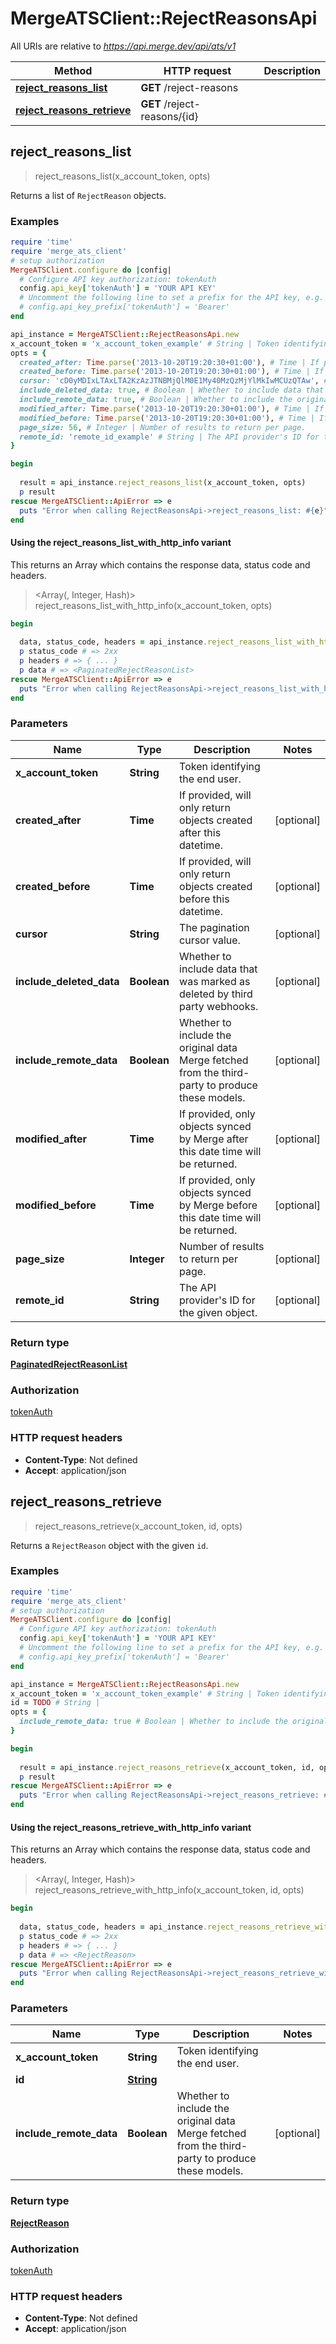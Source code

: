 # MergeATSClient::RejectReasonsApi

All URIs are relative to *https://api.merge.dev/api/ats/v1*

| Method | HTTP request | Description |
| ------ | ------------ | ----------- |
| [**reject_reasons_list**](RejectReasonsApi.md#reject_reasons_list) | **GET** /reject-reasons |  |
| [**reject_reasons_retrieve**](RejectReasonsApi.md#reject_reasons_retrieve) | **GET** /reject-reasons/{id} |  |


## reject_reasons_list

> <PaginatedRejectReasonList> reject_reasons_list(x_account_token, opts)



Returns a list of `RejectReason` objects.

### Examples

```ruby
require 'time'
require 'merge_ats_client'
# setup authorization
MergeATSClient.configure do |config|
  # Configure API key authorization: tokenAuth
  config.api_key['tokenAuth'] = 'YOUR API KEY'
  # Uncomment the following line to set a prefix for the API key, e.g. 'Bearer' (defaults to nil)
  # config.api_key_prefix['tokenAuth'] = 'Bearer'
end

api_instance = MergeATSClient::RejectReasonsApi.new
x_account_token = 'x_account_token_example' # String | Token identifying the end user.
opts = {
  created_after: Time.parse('2013-10-20T19:20:30+01:00'), # Time | If provided, will only return objects created after this datetime.
  created_before: Time.parse('2013-10-20T19:20:30+01:00'), # Time | If provided, will only return objects created before this datetime.
  cursor: 'cD0yMDIxLTAxLTA2KzAzJTNBMjQlM0E1My40MzQzMjYlMkIwMCUzQTAw', # String | The pagination cursor value.
  include_deleted_data: true, # Boolean | Whether to include data that was marked as deleted by third party webhooks.
  include_remote_data: true, # Boolean | Whether to include the original data Merge fetched from the third-party to produce these models.
  modified_after: Time.parse('2013-10-20T19:20:30+01:00'), # Time | If provided, only objects synced by Merge after this date time will be returned.
  modified_before: Time.parse('2013-10-20T19:20:30+01:00'), # Time | If provided, only objects synced by Merge before this date time will be returned.
  page_size: 56, # Integer | Number of results to return per page.
  remote_id: 'remote_id_example' # String | The API provider's ID for the given object.
}

begin
  
  result = api_instance.reject_reasons_list(x_account_token, opts)
  p result
rescue MergeATSClient::ApiError => e
  puts "Error when calling RejectReasonsApi->reject_reasons_list: #{e}"
end
```

#### Using the reject_reasons_list_with_http_info variant

This returns an Array which contains the response data, status code and headers.

> <Array(<PaginatedRejectReasonList>, Integer, Hash)> reject_reasons_list_with_http_info(x_account_token, opts)

```ruby
begin
  
  data, status_code, headers = api_instance.reject_reasons_list_with_http_info(x_account_token, opts)
  p status_code # => 2xx
  p headers # => { ... }
  p data # => <PaginatedRejectReasonList>
rescue MergeATSClient::ApiError => e
  puts "Error when calling RejectReasonsApi->reject_reasons_list_with_http_info: #{e}"
end
```

### Parameters

| Name | Type | Description | Notes |
| ---- | ---- | ----------- | ----- |
| **x_account_token** | **String** | Token identifying the end user. |  |
| **created_after** | **Time** | If provided, will only return objects created after this datetime. | [optional] |
| **created_before** | **Time** | If provided, will only return objects created before this datetime. | [optional] |
| **cursor** | **String** | The pagination cursor value. | [optional] |
| **include_deleted_data** | **Boolean** | Whether to include data that was marked as deleted by third party webhooks. | [optional] |
| **include_remote_data** | **Boolean** | Whether to include the original data Merge fetched from the third-party to produce these models. | [optional] |
| **modified_after** | **Time** | If provided, only objects synced by Merge after this date time will be returned. | [optional] |
| **modified_before** | **Time** | If provided, only objects synced by Merge before this date time will be returned. | [optional] |
| **page_size** | **Integer** | Number of results to return per page. | [optional] |
| **remote_id** | **String** | The API provider&#39;s ID for the given object. | [optional] |

### Return type

[**PaginatedRejectReasonList**](PaginatedRejectReasonList.md)

### Authorization

[tokenAuth](../README.md#tokenAuth)

### HTTP request headers

- **Content-Type**: Not defined
- **Accept**: application/json


## reject_reasons_retrieve

> <RejectReason> reject_reasons_retrieve(x_account_token, id, opts)



Returns a `RejectReason` object with the given `id`.

### Examples

```ruby
require 'time'
require 'merge_ats_client'
# setup authorization
MergeATSClient.configure do |config|
  # Configure API key authorization: tokenAuth
  config.api_key['tokenAuth'] = 'YOUR API KEY'
  # Uncomment the following line to set a prefix for the API key, e.g. 'Bearer' (defaults to nil)
  # config.api_key_prefix['tokenAuth'] = 'Bearer'
end

api_instance = MergeATSClient::RejectReasonsApi.new
x_account_token = 'x_account_token_example' # String | Token identifying the end user.
id = TODO # String | 
opts = {
  include_remote_data: true # Boolean | Whether to include the original data Merge fetched from the third-party to produce these models.
}

begin
  
  result = api_instance.reject_reasons_retrieve(x_account_token, id, opts)
  p result
rescue MergeATSClient::ApiError => e
  puts "Error when calling RejectReasonsApi->reject_reasons_retrieve: #{e}"
end
```

#### Using the reject_reasons_retrieve_with_http_info variant

This returns an Array which contains the response data, status code and headers.

> <Array(<RejectReason>, Integer, Hash)> reject_reasons_retrieve_with_http_info(x_account_token, id, opts)

```ruby
begin
  
  data, status_code, headers = api_instance.reject_reasons_retrieve_with_http_info(x_account_token, id, opts)
  p status_code # => 2xx
  p headers # => { ... }
  p data # => <RejectReason>
rescue MergeATSClient::ApiError => e
  puts "Error when calling RejectReasonsApi->reject_reasons_retrieve_with_http_info: #{e}"
end
```

### Parameters

| Name | Type | Description | Notes |
| ---- | ---- | ----------- | ----- |
| **x_account_token** | **String** | Token identifying the end user. |  |
| **id** | [**String**](.md) |  |  |
| **include_remote_data** | **Boolean** | Whether to include the original data Merge fetched from the third-party to produce these models. | [optional] |

### Return type

[**RejectReason**](RejectReason.md)

### Authorization

[tokenAuth](../README.md#tokenAuth)

### HTTP request headers

- **Content-Type**: Not defined
- **Accept**: application/json

